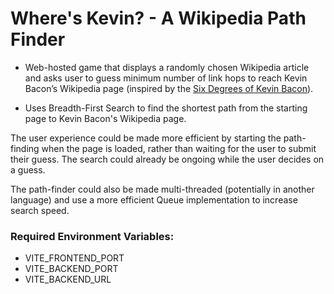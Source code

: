 # Where's Kevin? - A Wikipedia Path Finder

- Web-hosted game that displays a randomly chosen Wikipedia article and asks user
  to guess minimum number of link hops to reach Kevin Bacon’s Wikipedia page
  (inspired by the [Six Degrees of Kevin Bacon](https://en.wikipedia.org/wiki/Six_Degrees_of_Kevin_Bacon)).

- Uses Breadth-First Search to find the shortest path from the starting page to Kevin Bacon's Wikipedia page.

The user experience could be made more efficient by starting the path-finding when the page is loaded, rather than waiting for the user to submit their guess. The search could already be ongoing while the user decides on a guess.

The path-finder could also be made multi-threaded (potentially in another language) and use a more efficient Queue implementation to increase search speed.

### Required Environment Variables:

- VITE_FRONTEND_PORT
- VITE_BACKEND_PORT
- VITE_BACKEND_URL

